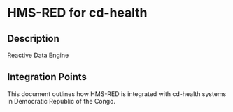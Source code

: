 # HMS-RED for cd-health

## Description

Reactive Data Engine

## Integration Points

This document outlines how HMS-RED is integrated with cd-health systems in Democratic Republic of the Congo.
